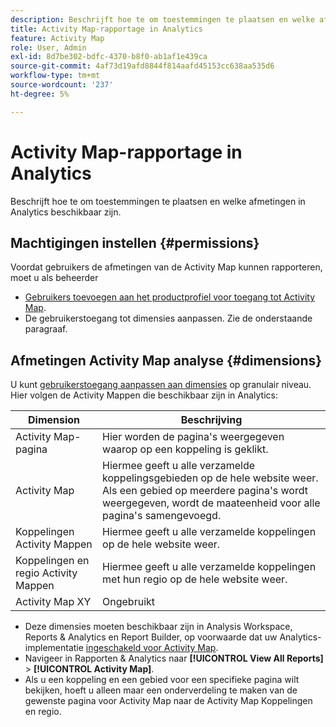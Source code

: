 ```yaml
---
description: Beschrijft hoe te om toestemmingen te plaatsen en welke afmetingen in Analytics beschikbaar zijn.
title: Activity Map-rapportage in Analytics
feature: Activity Map
role: User, Admin
exl-id: 8d7be302-bdfc-4370-b8f0-ab1af1e439ca
source-git-commit: 4af73d19afd8844f814aafd45153cc638aa535d6
workflow-type: tm+mt
source-wordcount: '237'
ht-degree: 5%

---
```


# Activity Map-rapportage in Analytics

Beschrijft hoe te om toestemmingen te plaatsen en welke afmetingen in Analytics beschikbaar zijn.

## Machtigingen instellen {#permissions}

Voordat gebruikers de afmetingen van de Activity Map kunnen rapporteren, moet u als beheerder

* [Gebruikers toevoegen aan het productprofiel voor toegang tot Activity Map](/help/analyze/activity-map/activitymap-getting-started/activitymap-enable.md).
* De gebruikerstoegang tot dimensies aanpassen. Zie de onderstaande paragraaf.

## Afmetingen Activity Map analyse {#dimensions}

U kunt [gebruikerstoegang aanpassen aan dimensies](https://experienceleague.adobe.com/docs/analytics/admin/user-product-management/customize-report-access/groups-dimensions.html) op granulair niveau. Hier volgen de Activity Mappen die beschikbaar zijn in Analytics:

| Dimension | Beschrijving |
|---|---|
| Activity Map-pagina | Hier worden de pagina&#39;s weergegeven waarop op een koppeling is geklikt. |
| Activity Map | Hiermee geeft u alle verzamelde koppelingsgebieden op de hele website weer. Als een gebied op meerdere pagina&#39;s wordt weergegeven, wordt de maateenheid voor alle pagina&#39;s samengevoegd. |
| Koppelingen Activity Mappen | Hiermee geeft u alle verzamelde koppelingen op de hele website weer. |
| Koppelingen en regio Activity Mappen | Hiermee geeft u alle verzamelde koppelingen met hun regio op de hele website weer. |
| Activity Map XY | Ongebruikt |

* Deze dimensies moeten beschikbaar zijn in Analysis Workspace, Reports &amp; Analytics en Report Builder, op voorwaarde dat uw Analytics-implementatie [ingeschakeld voor Activity Map](/help/analyze/activity-map/activitymap-getting-started/activitymap-enable.md).
* Navigeer in Rapporten &amp; Analytics naar **[!UICONTROL View All Reports]** > **[!UICONTROL Activity Map]**.
* Als u een koppeling en een gebied voor een specifieke pagina wilt bekijken, hoeft u alleen maar een onderverdeling te maken van de gewenste pagina voor Activity Map naar de Activity Map Koppelingen en regio.
